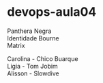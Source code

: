 # devops-aula04
Panthera Negra<br>
Identidade Bourne<br>
Matrix<br>

Carolina - Chico Buarque<br>
Ligia - Tom Jobim<br>
Alisson - Slowdive
